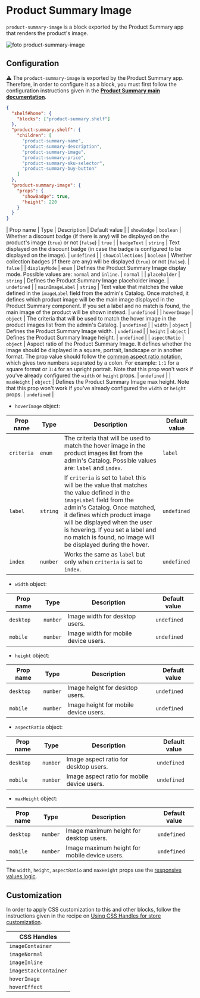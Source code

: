 # Product Summary Image

`product-summary-image` is a block exported by the Product Summary app that renders the product's image.

![foto product-summary-image](https://user-images.githubusercontent.com/52087100/79134289-d5d64a80-7d83-11ea-84e6-a5a237acfae1.png)

## Configuration

:warning: The `product-summary-image` is exported by the Product Summary app. Therefore, in order to configure it as a block, you must first follow the configuration instructions given in the [**Product Summary main documentation**](https://vtex.io/docs/components/all/vtex.product-summary@2.53.0/).

```json
{
  "shelf#home": {
    "blocks": ["product-summary.shelf"]
  },
  "product-summary.shelf": {
    "children": [
      "product-summary-name",
      "product-summary-description",
      "product-summary-image",
      "product-summary-price",
      "product-summary-sku-selector",
      "product-summary-buy-button"
    ]
  },
  "product-summary-image": {
    "props": {
      "showBadge": true,
      "height": 220
    }
  }
}
```

| Prop name         | Type      | Description                                                                                                                                                                                                                                                                                                                                                                                                                                                                                 | Default value |
| `showBadge`       | `boolean` | Whether a discount badge (if there is any) will be displayed on the product's image (`true`) or not (`false`)                                                                                                                                                                                                                                                                                                                                                                               | `true`        |
| `badgeText`       | `string`  | Text displayed on the discount badge (in case the badge is configured to be displayed on the image).                                                                                                                                                                                                                                                                                                                                                                                        | `undefined`   |
| `showCollections` | `boolean` | Whether collection badges (if there are any) will be displayed (`true`) or not (`false`).                                                                                                                                                                                                                                                                                                                                                                                                   | `false`       |
| `displayMode`     | `enum`    | Defines the Product Summary Image display mode. Possible values are: `normal` and `inline`.                                                                                                                                                                                                                                                                                                                                                                                                 | `normal`      |
| `placeholder`     | `string`  | Defines the Product Summary Image placeholder image.                                                                                                                                                                                                                                                                                                                                                                                                                                        | `undefined`   |
| `mainImageLabel`  | `string`  | Text value that matches the value defined in the `imageLabel` field from the admin's Catalog. Once matched, it defines which product image will be the main image displayed in the Product Summary component. If you set a label and no match is found, the main image of the product will be shown instead.                                                                                                                                                                                | `undefined`   |
| `hoverImage`      | `object`  | The criteria that will be used to match the hover image in the product images list from the admin's Catalog.                                                                                                                                                                                                                                                                                                                                                                                | `undefined`   |
| `width`           | `object`  | Defines the Product Summary Image width.                                                                                                                                                                                                                                                                                                                                                                                                                                                    | `undefined`   |
| `height`          | `object`  | Defines the Product Summary Image height.                                                                                                                                                                                                                                                                                                                                                                                                                                                   | `undefined`   |
| `aspectRatio`     | `object`  | Aspect ratio of the Product Summary Image. It defines whether the image should be displayed in a square, portrait, landscape or in another format. The prop value should follow the [common aspect ratio notation](<https://en.wikipedia.org/wiki/Aspect_ratio_(image)>), which gives two numbers separated by a colon. For example: `1:1` for a square format or `3:4` for an upright portrait. Note that this prop won't work if you've already configured the `width` or `height` props. | `undefined`   |
| `maxHeight`       | `object`  | Defines the Product Summary Image max height. Note that this prop won't work if you've already configured the `width` or `height` props.                                                                                                                                                                                                                                                                                                                                                    | `undefined`   |

- `hoverImage` object:

| Prop name  | Type     | Description                                                                                                                                                                                                                                                                                                                | Default value |
| ---------- | -------- | -------------------------------------------------------------------------------------------------------------------------------------------------------------------------------------------------------------------------------------------------------------------------------------------------------------------------- | ------------- |
| `criteria` | `enum`   | The criteria that will be used to match the hover image in the product images list from the admin's Catalog. Possible values are: `label` and `index`.                                                                                                                                                                     | `label`       |
| `label`    | `string` | If `criteria` is set to `label` this will be the value that matches the value defined in the `imageLabel` field from the admin's Catalog. Once matched, it defines which product image will be displayed when the user is hovering. If you set a label and no match is found, no image will be displayed during the hover. | `undefined`   |
| `index`    | `number` | Works the same as `label` but only when `criteria` is set to `index`.                                                                                                                                                                                                                                                      | `undefined`   |

- `width` object:

| Prop name | Type     | Description                          | Default value |
| --------- | -------- | ------------------------------------ | ------------- |
| `desktop` | `number` | Image width for desktop users.       | `undefined`   |
| `mobile`  | `number` | Image width for mobile device users. | `undefined`   |

- `height` object:

| Prop name | Type     | Description                           | Default value |
| --------- | -------- | ------------------------------------- | ------------- |
| `desktop` | `number` | Image height for desktop users.       | `undefined`   |
| `mobile`  | `number` | Image height for mobile device users. | `undefined`   |

- `aspectRatio` object:

| Prop name | Type     | Description                                 | Default value |
| --------- | -------- | ------------------------------------------- | ------------- |
| `desktop` | `number` | Image aspect ratio for desktop users.       | `undefined`   |
| `mobile`  | `number` | Image aspect ratio for mobile device users. | `undefined`   |

- `maxHeight` object:

| Prop name | Type     | Description                                   | Default value |
| --------- | -------- | --------------------------------------------- | ------------- |
| `desktop` | `number` | Image maximum height for desktop users.       | `undefined`   |
| `mobile`  | `number` | Image maximum height for mobile device users. | `undefined`   |

The `width`, `height`, `aspectRatio` and `maxHeight` props use the [responsive values logic](https://github.com/vtex-apps/responsive-values#vtexresponsive-values).

## Customization

In order to apply CSS customization to this and other blocks, follow the instructions given in the recipe on [Using CSS Handles for store customization](https://vtex.io/docs/recipes/style/using-css-handles-for-store-customization).

| CSS Handles           |
| --------------------- |
| `imageContainer`      |
| `imageNormal`         |
| `imageInline`         |
| `imageStackContainer` |
| `hoverImage`          |
| `hoverEffect`         |
